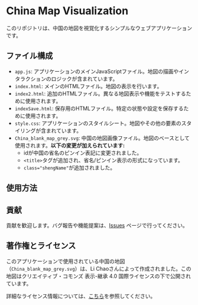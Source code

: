 
# China Map Visualization

このリポジトリは、中国の地図を視覚化するシンプルなウェブアプリケーションです。

## ファイル構成

- `app.js`: アプリケーションのメインJavaScriptファイル。地図の描画やインタラクションのロジックが含まれています。
- `index.html`: メインのHTMLファイル。地図の表示を行います。
- `index2.html`: 追加のHTMLファイル。異なる地図表示や機能をテストするために使用されます。
- `indexSave.html`: 保存用のHTMLファイル。特定の状態や設定を保存するために使用されます。
- `style.css`: アプリケーションのスタイルシート。地図やその他の要素のスタイリングが含まれています。
- `China_blank_map_grey.svg`: 中国の地図画像ファイル。地図のベースとして使用されます。**以下の変更が加えられています:**
  - idが中国の省名のピンイン表記に変更されました。
  - `<title>`タグが追加され、省名/ピンイン表示の形式になっています。
  - `class="shengName"`が追加されました。

## 使用方法

## 貢献

貢献を歓迎します。バグ報告や機能提案は、[Issues](https://github.com/yourusername/china-map-visualization/issues) ページで行ってください。

## 著作権とライセンス

このアプリケーションで使用されている中国の地図（`China_blank_map_grey.svg`）は、Li Chaoさんによって作成されました。この地図はクリエイティブ・コモンズ 表示-継承 4.0 国際ライセンスの下で公開されています。

詳細なライセンス情報については、[こちら](https://creativecommons.org/licenses/by-sa/4.0/)を参照してください。

